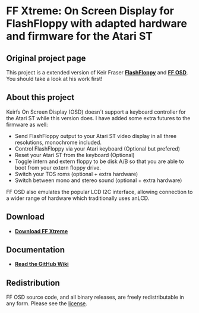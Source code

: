 # FF Xtreme: On Screen Display for FlashFloppy with adapted hardware and firmware for the Atari ST

## Original project page
This project is a extended version of Keir Fraser [**FlashFloppy**](https://github.com/keirf/flashfloppy) and [**FF OSD**](https://github.com/keirf/flashfloppy-osd).
You should take a look at his work first!

## About this project
Keirfs On Screen Display (OSD) doesn´t support a keyboard controller for the Atari ST while this version does.
I have added some extra futures to the firmware as well:
- Send FlashFloppy output to your Atari ST video display in all three resolutions, monochrome included.
- Control FlashFloppy via your Atari keyboard (Optional but prefered)
- Reset your Atari ST from the keyboard (Optional)
- Toggle intern and extern floppy to be disk A/B so that you are able to boot from your extern floppy drive.
- Switch your TOS roms (optional + extra hardware)
- Switch between mono and stereo sound (optional + extra hardware)

FF OSD also emulates the popular LCD I2C interface, allowing
connection to a wider range of hardware which traditionally uses anLCD.

## Download
- [**Download FF Xtreme**](https://github.com/Fbeen/FFXtreme/wiki/downloads)

## Documentation
- [**Read the GitHub Wiki**](https://github.com/Fbeen/FFXtreme/wiki)

## Redistribution

FF OSD source code, and all binary releases, are freely redistributable
in any form. Please see the [license](COPYING).

[FF]: https://github.com/keirf/flashfloppy/wiki
[Downloads]: https://github.com/keirf/flashfloppy-osd/wiki/Downloads
